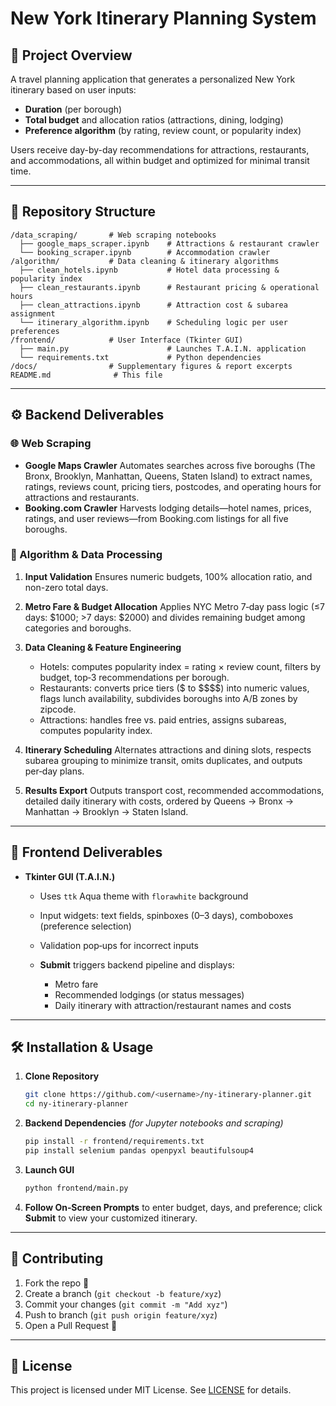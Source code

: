 # New York Itinerary Planning System

## 🚀 Project Overview

A travel planning application that generates a personalized New York itinerary based on user inputs:

* **Duration** (per borough)
* **Total budget** and allocation ratios (attractions, dining, lodging)
* **Preference algorithm** (by rating, review count, or popularity index)

Users receive day-by-day recommendations for attractions, restaurants, and accommodations, all within budget and optimized for minimal transit time.

---

## 📂 Repository Structure

```text
/data_scraping/       # Web scraping notebooks
  ├── google_maps_scraper.ipynb    # Attractions & restaurant crawler
  └── booking_scraper.ipynb        # Accommodation crawler
/algorithm/           # Data cleaning & itinerary algorithms
  ├── clean_hotels.ipynb           # Hotel data processing & popularity index
  ├── clean_restaurants.ipynb      # Restaurant pricing & operational hours
  ├── clean_attractions.ipynb      # Attraction cost & subarea assignment
  └── itinerary_algorithm.ipynb    # Scheduling logic per user preferences
/frontend/            # User Interface (Tkinter GUI)
  ├── main.py                      # Launches T.A.I.N. application
  └── requirements.txt             # Python dependencies
/docs/                # Supplementary figures & report excerpts
README.md              # This file
```

---

## ⚙️ Backend Deliverables

### 🌐 Web Scraping

* **Google Maps Crawler**
  Automates searches across five boroughs (The Bronx, Brooklyn, Manhattan, Queens, Staten Island) to extract names, ratings, reviews count, pricing tiers, postcodes, and operating hours for attractions and restaurants.
* **Booking.com Crawler**
  Harvests lodging details—hotel names, prices, ratings, and user reviews—from Booking.com listings for all five boroughs.

### 🧮 Algorithm & Data Processing

1. **Input Validation**
   Ensures numeric budgets, 100% allocation ratio, and non-zero total days.
2. **Metro Fare & Budget Allocation**
   Applies NYC Metro 7‑day pass logic (≤7 days: \$1000; >7 days: \$2000) and divides remaining budget among categories and boroughs.
3. **Data Cleaning & Feature Engineering**

   * Hotels: computes popularity index = rating × review count, filters by budget, top‑3 recommendations per borough.
   * Restaurants: converts price tiers (\$ to \$\$\$\$) into numeric values, flags lunch availability, subdivides boroughs into A/B zones by zipcode.
   * Attractions: handles free vs. paid entries, assigns subareas, computes popularity index.
4. **Itinerary Scheduling**
   Alternates attractions and dining slots, respects subarea grouping to minimize transit, omits duplicates, and outputs per‑day plans.
5. **Results Export**
   Outputs transport cost, recommended accommodations, detailed daily itinerary with costs, ordered by Queens → Bronx → Manhattan → Brooklyn → Staten Island.

---

## 🎨 Frontend Deliverables

* **Tkinter GUI (T.A.I.N.)**

  * Uses `ttk` Aqua theme with `florawhite` background
  * Input widgets: text fields, spinboxes (0–3 days), comboboxes (preference selection)
  * Validation pop‑ups for incorrect inputs
  * **Submit** triggers backend pipeline and displays:

    * Metro fare
    * Recommended lodgings (or status messages)
    * Daily itinerary with attraction/restaurant names and costs

---

## 🛠️ Installation & Usage

1. **Clone Repository**

   ```bash
   git clone https://github.com/<username>/ny-itinerary-planner.git
   cd ny-itinerary-planner
   ```
2. **Backend Dependencies**
   *(for Jupyter notebooks and scraping)*

   ```bash
   pip install -r frontend/requirements.txt
   pip install selenium pandas openpyxl beautifulsoup4
   ```
3. **Launch GUI**

   ```bash
   python frontend/main.py
   ```
4. **Follow On‑Screen Prompts** to enter budget, days, and preference; click **Submit** to view your customized itinerary.

---

## 🤝 Contributing

1. Fork the repo 📂
2. Create a branch (`git checkout -b feature/xyz`)
3. Commit your changes (`git commit -m "Add xyz"`)
4. Push to branch (`git push origin feature/xyz`)
5. Open a Pull Request 🔀

---

## 📜 License

This project is licensed under MIT License. See [LICENSE](LICENSE) for details.
